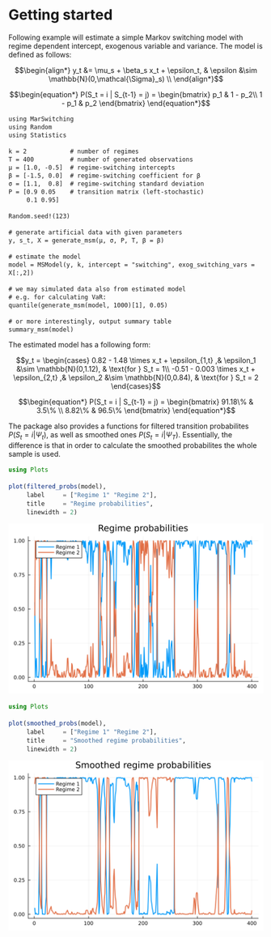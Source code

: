# Getting started

Following example will estimate a simple Markov switching model with regime dependent intercept, exogenous variable and variance. The model is defined as follows:

```math
\begin{align*}
    y_t &= \mu_s + \beta_s x_t + \epsilon_t, & \epsilon &\sim \mathbb{N}(0,\mathcal{\Sigma}_s) \\
\end{align*}
```
```math
\begin{equation*}
    P(S_t = i | S_{t-1} = j) = \begin{bmatrix}
        p_1 & 1 - p_2\\
        1 - p_1 & p_2
        \end{bmatrix}
\end{equation*}
```

```@example
using MarSwitching
using Random
using Statistics

k = 2            # number of regimes
T = 400          # number of generated observations
μ = [1.0, -0.5]  # regime-switching intercepts
β = [-1.5, 0.0]  # regime-switching coefficient for β
σ = [1.1,  0.8]  # regime-switching standard deviation
P = [0.9 0.05    # transition matrix (left-stochastic)
     0.1 0.95]

Random.seed!(123)

# generate artificial data with given parameters
y, s_t, X = generate_msm(μ, σ, P, T, β = β) 

# estimate the model
model = MSModel(y, k, intercept = "switching", exog_switching_vars = X[:,2])

# we may simulated data also from estimated model
# e.g. for calculating VaR:
quantile(generate_msm(model, 1000)[1], 0.05)

# or more interestingly, output summary table
summary_msm(model)
```

The estimated model has a following form:

```math
y_t = 
\begin{cases}
    0.82 - 1.48 \times x_t + \epsilon_{1,t} ,& \epsilon_1 &\sim \mathbb{N}(0,1.12), & \text{for } S_t = 1\\
    -0.51 - 0.003 \times x_t + \epsilon_{2,t} ,& \epsilon_2 &\sim \mathbb{N}(0,0.84), & \text{for } S_t = 2
\end{cases}
```

```math
\begin{equation*}
    P(S_t = i | S_{t-1} = j) = \begin{bmatrix}
        91.18\% & 3.5\% \\
        8.82\% & 96.5\%
        \end{bmatrix}
\end{equation*}
```

The package also provides a functions for filtered transition probabilites $P(S_t = i | \Psi_t)$, as well as smoothed ones $P(S_t = i | \Psi_T)$. Essentially, the difference is that in order to calculate the smoothed probabilites the whole sample is used.

```julia
using Plots

plot(filtered_probs(model),
     label     = ["Regime 1" "Regime 2"],
     title     = "Regime probabilities", 
     linewidth = 2)
```     
![Plot](filtered_probs.svg)

```julia
using Plots

plot(smoothed_probs(model),
     label     = ["Regime 1" "Regime 2"],
     title     = "Smoothed regime probabilities", 
     linewidth = 2)
```     
![Plot](smoothed_probs.svg)
